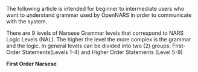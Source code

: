 The following article is intended for beginner to intermediate users who want to understand grammar used by OpenNARS in order to communicate with the system. 

There are 9 levels of Narsese Grammar levels that correspond to NARS Logic Levels (NAL). The higher the level the more complex is the grammar and the logic. In general levels can be divided into  two (2) groups: First-Order Statements(Levels 1-4) and Higher Order Statements (Level 5-9)

**First Order Narsese**


